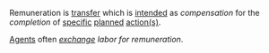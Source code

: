 Remuneration is [transfer](https://github.com/gcassel/Modular-Organization-Terminology/blob/master/terms/transfer.md) which is [intended](https://github.com/gcassel/Modular-Organization-Terminology/blob/master/terms/intended.md) as *compensation* for the *completion* of [specific](https://github.com/gcassel/Modular-Organization-Terminology/blob/master/terms/specific.md) [planned](https://github.com/gcassel/Modular-Organization-Terminology/blob/master/terms/plan.md) [action(s)](https://github.com/gcassel/Modular-Organization-Terminology/blob/master/terms/action.md).

[Agents](https://github.com/gcassel/Modular-Organization-Terminology/blob/master/terms/agent.md) often *[exchange](https://github.com/gcassel/Modular-Organization-Terminology/blob/master/terms/exchange.md) labor for remuneration*.
